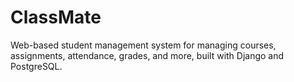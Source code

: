 # ClassMate
Web-based student management system for managing courses, assignments, attendance, grades, and more, built with Django and PostgreSQL.
